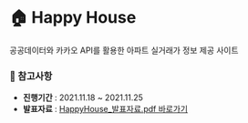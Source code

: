 # :house: Happy House 

공공데이터와 카카오 API를 활용한 아파트 실거래가 정보 제공 사이트 

### :page_facing_up: 참고사항
 - **진행기간** : 2021.11.18 ~ 2021.11.25
 - **발표자료** : [HappyHouse_발표자료.pdf 바로가기](https://github.com/KJY97/happyhouse/blob/main/Happyhouse_발표자료.pdf)
